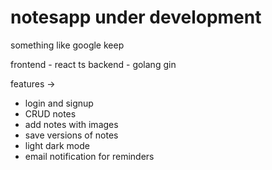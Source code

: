 # notesapp under development

something like google keep

frontend - react ts
backend - golang gin

features ->

   * login and signup
   * CRUD notes
   * add notes with images
   * save versions of notes
   * light dark mode
   * email notification for reminders
